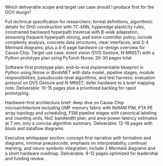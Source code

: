 Which deliverable scope and target use case should I produce first for the DCH design?

Full technical specification for researchers: formal definitions, algorithmic details for DHG construction with TC-kNN, hyperedge plasticity rules, constrained backward hyperpath traversal with B-walk adaptation, streaming frequent hyperpath mining, and meta-controller policy; include complexity analysis, concrete data structures, clear interfaces, and 3-4 Mermaid diagrams; plus a 4-6 page hardware co-design overview for Causa-Chip. Target use case: event vision (DVS Gesture, N-MNIST) with a Python prototype plan using PyTorch Norse; 20-30 pages total.

Software-first prototype plan: end-to-end implementable blueprint in Python using Norse or BindsNET with data model, pipeline stages, module responsibilities, pseudocode-level algorithms, and test harness; evaluation protocol on DVS Gesture and N-MNIST; defer hardware to a brief mapping note. Deliverable: 10-15 pages plus a prioritized backlog for rapid prototyping.

Hardware-first architecture brief: deep dive on Causa-Chip microarchitecture including GMF memory fabric with ReRAM PIM, PTA PE array topology and scheduling, FSM pipeline stages with canonical labeling and counting units, NoC bandwidth plan, and area-power-latency estimates at 7 nm; only a concise algorithm summary. Deliverable: 12-18 pages with block and dataflow diagrams.

Executive whitepaper section: concept-first narrative with formalism and diagrams, minimal pseudocode, emphasis on interpretability, continual learning, and neuro-symbolic integration; include 2 Mermaid diagrams and a short hardware roadmap. Deliverable: 8-12 pages optimized for leadership and funding review.
